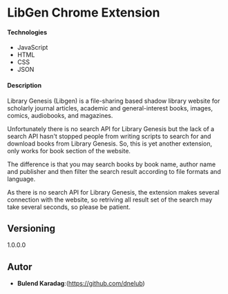  # LibGen Chrome Extension

 #### Technologies
 * JavaScript
 * HTML
 * CSS
 * JSON

 #### Description
 Library Genesis (Libgen) is a file-sharing based shadow library website for scholarly journal articles, academic and general-interest books, images, comics, audiobooks, and magazines.

Unfortunately there is no search API for Library Genesis but the lack of a search API hasn't stopped people from writing scripts to search for and download books from Library Genesis. So, this is yet another extension, only works for book section of the website.

The difference is that you may search books by book name, author name and publisher and then filter the search result according to file formats and language.

As there is no search API for Library Genesis, the extension makes several connection with the website, so retriving all result set of the search may take several seconds, so please be patient.

 ## Versioning

 1.0.0.0

 ## Autor

 * **Bulend Karadag**:(https://github.com/dnelub)

 </div>


